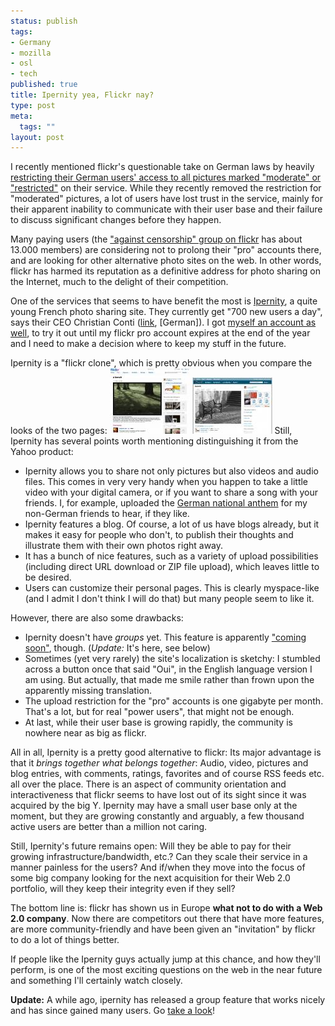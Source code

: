 ```yaml
--- 
status: publish
tags: 
- Germany
- mozilla
- osl
- tech
published: true
title: Ipernity yea, Flickr nay?
type: post
meta: 
  tags: ""
layout: post
---
```

I recently mentioned flickr's questionable take on German laws by heavily <a href="http://fredericiana.com/2007/06/15/on-flickr-censorship-in-germany/">restricting their German users' access to all pictures marked "moderate" or "restricted"</a> on their service. While they recently removed the restriction for "moderated" pictures, a lot of users have lost trust in the service, mainly for their apparent inability to communicate with their user base and their failure to discuss significant changes before they happen.

Many paying users (the <a href="http://www.flickr.com/groups/againstcensorship/">"against censorship" group on flickr</a> has about 13.000 members) are considering not to prolong their "pro" accounts there, and are looking for other alternative photo sites on the web. In other words, flickr has harmed its reputation as a definitive address for photo sharing on the Internet, much to the delight of their competition.

One of the services that seems to have benefit the most is <a href="http://ipernity.com">Ipernity</a>, a quite young French photo sharing site. They currently get "700 new users a day", says their CEO Christian Conti (<a href="http://www.maerkischeallgemeine.de/cms/beitrag/10963332/485072/">link</a>, [German]). I got <a href="http://fredw.ipernity.com">myself an account as well</a>, to try it out until my flickr pro account expires at the end of the year and I need to make a decision where to keep my stuff in the future.

Ipernity is a "flickr clone", which is pretty obvious when you compare the looks of the two pages:
<a href='/media/wp/2007/07/flickr.jpg' title='flickr'><img src='/media/wp/2007/07/flickr.thumbnail.jpg' alt='flickr' /></a> <a href='/media/wp/2007/07/ipernity.jpg' title='Ipernity'><img src='/media/wp/2007/07/ipernity.thumbnail.jpg' alt='Ipernity' /></a>
Still, Ipernity has several points worth mentioning distinguishing it from the Yahoo product:
<ul>
	<li>Ipernity allows you to share not only pictures but also videos and audio files. This comes in very very handy when you happen to take a little video with your digital camera, or if you want to share a song with your friends. I, for example, uploaded the <a href="http://www.ipernity.com/doc/fredw/243090">German national anthem</a> for my non-German friends to hear, if they like.</li>
	<li>Ipernity features a blog. Of course, a lot of us have blogs already, but it makes it easy for people who don't, to publish their thoughts and illustrate them with their own photos right away.</li>
	<li>It has a bunch of nice features, such as a variety of upload possibilities (including direct URL download or ZIP file upload), which leaves little to be desired.</li>
	<li>Users can customize their personal pages. This is clearly myspace-like (and I admit I don't think I will do that) but many people seem to like it.</li>
</ul>

However, there are also some drawbacks:
<ul>
	<li>Ipernity doesn't have <em>groups</em> yet. This feature is apparently <a href="http://www.ipernity.com/blog/team/12180">"coming soon"</a>, though. (<em>Update:</em> It's here, see below)</li>
	<li>Sometimes (yet very rarely) the site's localization is sketchy: I stumbled across a button once that said "Oui", in the English language version I am using. But actually, that made me smile rather than frown upon the apparently missing translation.</li>
	<li>The upload restriction for the "pro" accounts is one gigabyte per month. That's a lot, but for real "power users", that might not be enough.</li>
	<li>At last, while their user base is growing rapidly, the community is nowhere near as big as flickr.</li>
</ul>

All in all, Ipernity is a pretty good alternative to flickr: Its major advantage is that it <em>brings together what belongs together</em>: Audio, video, pictures and blog entries, with comments, ratings, favorites and of course RSS feeds etc. all over the place. There is an aspect of community orientation and interactiveness that flickr seems to have lost out of its sight since it was acquired by the big Y. Ipernity may have a small user base only at the moment, but they are growing constantly and arguably, a few thousand active users are better than a million not caring.

Still, Ipernity's future remains open: Will they be able to pay for their growing infrastructure/bandwidth, etc.? Can they scale their service in a manner painless for the users? And if/when they move into the focus of some big company looking for the next acquisition for their Web 2.0 portfolio, will they keep their integrity even if they sell?

The bottom line is: flickr has shown us in Europe <strong>what not to do with a Web 2.0 company</strong>. Now there are competitors out there that have more features, are more community-friendly and have been given an "invitation" by flickr to do a lot of things better.

If people like the Ipernity guys actually jump at this chance, and how they'll perform, is one of the most exciting questions on the web in the near future and something I'll certainly watch closely.

<strong>Update:</strong> A while ago, ipernity has released a group feature that works nicely and has since gained many users. Go <a href="http://www.ipernity.com/group">take a look</a>!
